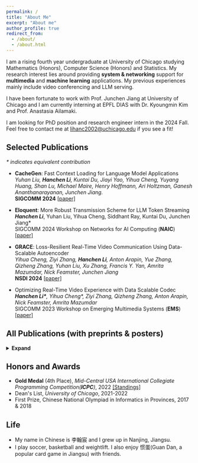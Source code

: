 ```yaml
---
permalink: /
title: "About Me"
excerpt: "About me"
author_profile: true
redirect_from: 
  - /about/
  - /about.html
---
```


I am a rising fourth year undergraduate at University of Chicago studying Mathematics (Honors), Computer Science (Honors) and Statistics. My research interest lies around providing **system & networking** support for **multimedia** and **machine learning** applications. My previous experiences mainly include video conferencing and LLM serving. <br />

I have been fortunate to work with Prof. Junchen Jiang at University of Chicago and I am currently interning at EPFL DIAS with Dr. Kyoungmin Kim and Prof. Anastasia Ailamaki.

I am looking for PhD position and research engineer intern in the 2024 Fall. Feel free to contact me at lihanc2002@uchicago.edu if you see a fit!


## Selected Publications
_* indicates equivalent contribution_
- **CacheGen**: Fast Context Loading for Language Model Applications <br />
  *Yuhan Liu, **Hanchen Li**, Kuntai Du, Jiayi Yao, Yihua Cheng, Yuyang Huang, Shan Lu, Michael Maire, Henry Hoffmann, Ari Holtzman, Ganesh Ananthanarayanan, Junchen Jiang.*<br />
  **SIGCOMM 2024**  [[paper]](https://arxiv.org/abs/2310.07240)

- **Eloquent**:  More Robust Transmission Scheme for LLM Token Streaming <br />
  ***Hanchen Li***, Yuhan Liu, Yihua Cheng, Siddhant Ray, Kuntai Du, Junchen Jiang* <br />
  SIGCOMM 2024 Workshop on Networks for AI Computing (**NAIC**) [[paper]](https://arxiv.org/abs/2401.12961)
  
- **GRACE**: Loss-Resilient Real-Time Video Communication Using Data-Scalable Autoencoder <br />
  *Yihua Cheng, Ziyi Zhang, **Hanchen Li**, Anton Arapin, Yue Zhang, Qizheng Zhang, Yuhan Liu, Xu Zhang, Francis Y. Yan, Amrita Mazumdar, Nick Feamster, Junchen Jiang* <br />
  **NSDI 2024** [[paper]](https://www.usenix.org/conference/nsdi24/presentation/cheng)

- Optimizing Real-Time Video Experience with Data Scalable Codec <br />
  ***Hanchen Li\***, Yihua Cheng\*, Ziyi Zhang, Qizheng Zhang, Anton Arapin, Nick Feamster, Amrita Mazumdar* <br />
  SIGCOMM 2023 Workshop on Emerging Multimedia Systems (**EMS**) [[paper]](https://dl.acm.org/doi/10.1145/3609395.3611108)
  
## All Publications (with preprints & posters)
<details>
<summary> <b>Expand</b> </summary>

- CacheBlend: Fast Large Languge Model Serving for RAG with Cached Knowledge Fusion <br />
 *Jiayi Yao, Hanchen Li, Yuhan Liu, Siddhant Ray, Yihua Cheng, Qizheng Zhang, Kuntai Du, Shan Lu, Junchen Jiang* <br />
 Preprint [[paper]](https://arxiv.org/abs/2405.16444)


- **CacheGen**: Fast Context Loading for Language Model Applications <br />
  *Yuhan Liu, **Hanchen Li**, Kuntai Du, Jiayi Yao, Yihua Cheng, Yuyang Huang, Shan Lu, Michael Maire, Henry Hoffmann, Ari Holtzman, Ganesh Ananthanarayanan, Junchen Jiang.*<br />
  **SIGCOMM 2024**  [[paper]](https://arxiv.org/abs/2310.07240)

- **Eloquent**:  More Robust Transmission Scheme for LLM Token Streaming <br />
  ***Hanchen Li**, Yuhan Liu, Yihua Cheng, Siddhant Ray, Kuntai Du, Junchen Jiang* <br />
  SIGCOMM 2024 Workshop on Networks for AI Computing (**NAIC**) [[paper]](https://arxiv.org/abs/2401.12961)

- **GRACE**: Loss-Resilient Real-Time Video Communication Using Data-Scalable Autoencoder <br />
  *Yihua Cheng, Ziyi Zhang, **Hanchen Li**, Anton Arapin, Yue Zhang, Qizheng Zhang, Yuhan Liu, Xu Zhang, Francis Y. Yan, Amrita Mazumdar, Nick Feamster, Junchen Jiang* <br />
  **NSDI 2024** [[paper]](https://www.usenix.org/conference/nsdi24/presentation/cheng)

- Towards More Economical Context-Augmented LLM Generation by Reusing Stored KV Cache <br />
  *Hanchen Li, Yuhan Liu, Yihua Cheng, Kuntai Du, and Junchen Jiang* <br />
  NSDI 2024 Poster

- Optimizing Real-Time Video Experience with Data Scalable Codec <br />
  ***Hanchen Li\***, Yihua Cheng\*, Ziyi Zhang, Qizheng Zhang, Anton Arapin, Nick Feamster, Amrita Mazumdar* <br />
  SIGCOMM 2023 Workshop on Emerging Multimedia Systems (**EMS**) [[paper]](https://dl.acm.org/doi/10.1145/3609395.3611108)

- **VidPlat**: A Tool for Fast Crowdsourcing of Quality-of-Experience Measurements <br />
  *Xu Zhang, **Hanchen Li**, Paul Schmitt, Marshini Chetty, Nick Feamster, Junchen Jiang*<br />
  Preprint [[paper]](https://arxiv.org/abs/2311.06698)

- Properties and Applications of Graph Laplacians <br />
  ***Hanchen Li*** <br />
  UChicago Math REU 2022 [[paper]](http://math.uchicago.edu/~may/REU2022/REUPapers/Li,Hanchen.pdf) <br />

</details>

## Honors and Awards
* **Gold Medal** (4th Place), *Mid-Central USA International Collegiate Programming Competition(**ICPC**)*, 2022
  [[Standings]](https://mcpc22.kattis.com/contests/mcpc22/standings)
* Dean's List, *University of Chicago*, 2021-2022
* First Prize, Chinese National Olympiad in Informatics in Provinces, 2017 & 2018

## Life
* My name in Chinese is 李翰宸 and I grew up in Nanjing, Jiangsu.
* I play soccer, basketball and weightlift. I also enjoy 惯蛋(Guan Dan, a popular card game in Jiangsu) with friends.
